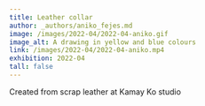 ```yaml
---
title: Leather collar
author: _authors/aniko_fejes.md
image: /images/2022-04/2022-04-aniko.gif
image_alt: A drawing in yellow and blue colours
link: /images/2022-04/2022-04-aniko.mp4
exhibition: 2022-04
tall: false
---
```


Created from scrap leather at Kamay Ko studio